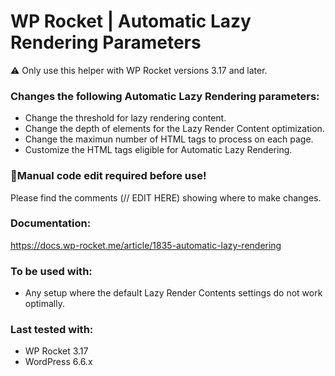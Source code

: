 # WP Rocket | Automatic Lazy Rendering Parameters

⚠ Only use this helper with WP Rocket versions 3.17 and later.


### Changes the following Automatic Lazy Rendering parameters:
- Change the threshold for lazy rendering content. 
- Change the depth of elements for the Lazy Render Content optimization.
- Change the maximun number of HTML tags to process on each page.
- Customize the HTML tags eligible for Automatic Lazy Rendering.


### 📝Manual code edit required before use!
Please find the comments (// EDIT HERE) showing where to make changes.

### Documentation:
https://docs.wp-rocket.me/article/1835-automatic-lazy-rendering

### To be used with:
* Any setup where the default Lazy Render Contents settings do not work optimally.


### Last tested with:
* WP Rocket 3.17
* WordPress 6.6.x